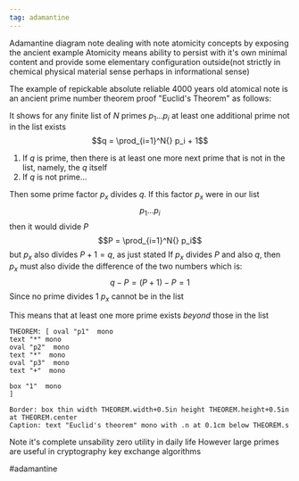 ```yaml
---
tag: adamantine
---
```

Adamantine diagram note dealing with note atomicity concepts by exposing the ancient example
Atomicity means ability to persist with it's own minimal content and provide some elementary configuration outside(not strictly in chemical physical material sense perhaps in informational sense)
  
The example of repickable absolute reliable 4000 years old atomical note is an ancient prime 
number theorem proof "Euclid's Theorem" as follows:

It shows for any finite list of $N$ primes $p_1...p_i$ at least one additional prime not in the list exists
$$q = \prod_{i=1}^N{} p_i + 1$$
1. If $q$ is prime, then there is at least one more next prime that is not in the list, namely, the $q$ itself 
2. If $q$ is not prime...

Then some prime factor $p_x$ divides $q$. If this factor $p_x$ were in our list
$$p_1...p_i$$
then it would divide $P$ 
$$P = \prod_{i=1}^N{} p_i$$ 
but $p_x$ also divides $P + 1= q$, as just stated
If $p_x$ divides $P$ and also $q$, then $p_x$ must also divide the difference of the two numbers which is: 
$$q - P = (P + 1) - P = 1$$ 
Since no prime divides $1$ $p_x$ cannot be in the list

This means that at least one more prime exists *beyond* those in the list
```pikchr
THEOREM: [ oval "p1"  mono
text "*" mono
oval "p2"  mono
text "*"  mono
oval "p3"  mono
text "+"  mono

box "1"  mono
]

Border: box thin width THEOREM.width+0.5in height THEOREM.height+0.5in at THEOREM.center
Caption: text "Euclid's theorem" mono with .n at 0.1cm below THEOREM.s

```

Note it's complete unsability zero utility in daily life
However large primes are useful in cryptography key exchange algorithms

#adamantine
